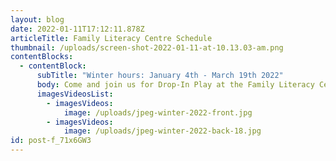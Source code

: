 ```yaml
---
layout: blog
date: 2022-01-11T17:12:11.878Z
articleTitle: Family Literacy Centre Schedule
thumbnail: /uploads/screen-shot-2022-01-11-at-10.13.03-am.png
contentBlocks:
  - contentBlock:
      subTitle: "Winter hours: January 4th - March 19th 2022"
      body: Come and join us for Drop-In Play at the Family Literacy Centre!
      imagesVideosList:
        - imagesVideos:
            image: /uploads/jpeg-winter-2022-front.jpg
        - imagesVideos:
            image: /uploads/jpeg-winter-2022-back-18.jpg
id: post-f_71x6GW3
---
```

